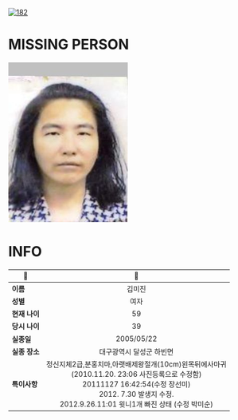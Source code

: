 [![182](https://img.shields.io/badge/%EC%8B%A4%EC%A2%85%EC%8B%A0%EA%B3%A0%EB%8A%94%20%EA%B5%AD%EB%B2%88%EC%97%86%EC%9D%B4-182-blue)](http://safe182.go.kr/index.do)

# MISSING PERSON

<img src="./missing_person.jpg">

# INFO

|🔑|💎|
|--|:--:|
|**이름**|김미진|
|**성별**|여자|
|**현재 나이**|59|
|**당시 나이**|39|
|**실종일**|2005/05/22|
|**실종 장소**|대구광역시 달성군 하빈면 |
|**특이사항**|정신지체2급,분홍치마,아랫배제왕절개(10cm)왼목뒤에사마귀</br>(2010.11.20. 23:06 사진등록으로 수정함)</br>20111127 16:42:54(수정 장선미)</br>2012. 7.30 발생지 수정.</br>2012.9.26.11:01 윗니1개 빠진 상태 (수정 박미순)|
